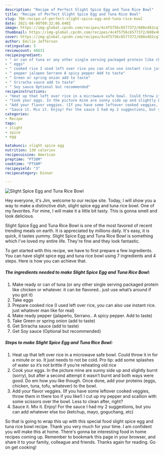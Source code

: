```yaml
---
description: "Recipe of Perfect Slight Spice Egg and Tuna Rice Bowl"
title: "Recipe of Perfect Slight Spice Egg and Tuna Rice Bowl"
slug: 766-recipe-of-perfect-slight-spice-egg-and-tuna-rice-bowl
date: 2021-08-08T09:32:06.640Z
image: https://img-global.cpcdn.com/recipes/4c4f5756c6577372/680x482cq70/slight-spice-egg-and-tuna-rice-bowl-recipe-main-photo.jpg
thumbnail: https://img-global.cpcdn.com/recipes/4c4f5756c6577372/680x482cq70/slight-spice-egg-and-tuna-rice-bowl-recipe-main-photo.jpg
cover: https://img-global.cpcdn.com/recipes/4c4f5756c6577372/680x482cq70/slight-spice-egg-and-tuna-rice-bowl-recipe-main-photo.jpg
author: Emilie Jefferson
ratingvalue: 5
reviewcount: 46631
recipeingredient:
- " or can of tuna or any other single serving packaged protein like chicken or whatever it can be flavored just use whats around if you got it"
- " eggs"
- " cooked rice I used left over rice you can also use instant rice just whatever man like for real"
- " pepper jalapeo Serrano A spicy pepper Add to taste"
- " Green or spring onion add to taste"
- " Sriracha sauce add to taste"
- " Soy sauce Optional but recommended"
recipeinstructions:
- "Heat up that left over rice in a microwave safe bowl. Could throw it in for a minute or so. It just needs to not be cold. Pro tip: add some splashes of water so it’s not brittle if you’re reheating old rice"
- "Cook your eggs. In the picture mine are sunny side up and slightly burnt (sorry), but after a second attempt it wasn’t burnt and both ways were good. Do em how you like though. Once done, add your proteins (eggs, chicken, tuna, tofu, whatever) to the bowl."
- "Add your flavor veggies. (If you have some leftover cooked veggies, throw them in there too if you like!) I cut up my pepper and scallion with some scissors over the bowl. Less to clean after, right?"
- "Sauce it. Mix it. Enjoy! For the sauce I had my 2 suggestions, but you can add whatever else too (ketchup, mayo, goguchang, etc)"
categories:
- Recipe
tags:
- slight
- spice
- egg

katakunci: slight spice egg 
nutrition: 130 calories
recipecuisine: American
preptime: "PT38M"
cooktime: "PT58M"
recipeyield: "3"
recipecategory: Dinner

---
```



![Slight Spice Egg and Tuna Rice Bowl](https://img-global.cpcdn.com/recipes/4c4f5756c6577372/680x482cq70/slight-spice-egg-and-tuna-rice-bowl-recipe-main-photo.jpg)

Hey everyone, it's Jim, welcome to our recipe site. Today, I will show you a way to make a distinctive dish, slight spice egg and tuna rice bowl. One of my favorites. For mine, I will make it a little bit tasty. This is gonna smell and look delicious.



Slight Spice Egg and Tuna Rice Bowl is one of the most favored of recent trending meals on earth. It is appreciated by millions daily. It's easy, it is quick, it tastes yummy. Slight Spice Egg and Tuna Rice Bowl is something which I've loved my entire life. They're fine and they look fantastic.


To get started with this recipe, we have to first prepare a few ingredients. You can have slight spice egg and tuna rice bowl using 7 ingredients and 4 steps. Here is how you can achieve that.

<!--inarticleads1-->

##### The ingredients needed to make Slight Spice Egg and Tuna Rice Bowl:

1. Make ready  or can of tuna (or any other single serving packaged protein like chicken or whatever. it can be flavored.. just use what’s around if you got it)
1. Take  eggs
1. Prepare  cooked rice (I used left over rice, you can also use instant rice. just whatever man like for real)
1. Make ready  pepper (jalapeño, Serrano.. A spicy pepper. Add to taste)
1. Take  Green or spring onion (add to taste)
1. Get  Sriracha sauce (add to taste)
1. Get  Soy sauce (Optional but recommended)




<!--inarticleads2-->

##### Steps to make Slight Spice Egg and Tuna Rice Bowl:

1. Heat up that left over rice in a microwave safe bowl. Could throw it in for a minute or so. It just needs to not be cold. Pro tip: add some splashes of water so it’s not brittle if you’re reheating old rice
1. Cook your eggs. In the picture mine are sunny side up and slightly burnt (sorry), but after a second attempt it wasn’t burnt and both ways were good. Do em how you like though. Once done, add your proteins (eggs, chicken, tuna, tofu, whatever) to the bowl.
1. Add your flavor veggies. (If you have some leftover cooked veggies, throw them in there too if you like!) I cut up my pepper and scallion with some scissors over the bowl. Less to clean after, right?
1. Sauce it. Mix it. Enjoy! For the sauce I had my 2 suggestions, but you can add whatever else too (ketchup, mayo, goguchang, etc)




So that is going to wrap this up with this special food slight spice egg and tuna rice bowl recipe. Thank you very much for your time. I am confident you will make this at home. There's gonna be interesting food in home recipes coming up. Remember to bookmark this page in your browser, and share it to your family, colleague and friends. Thanks again for reading. Go on get cooking!
